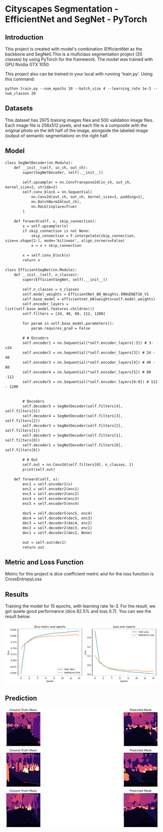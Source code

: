 # Cityscapes Segmentation - EfficientNet and SegNet - PyTorch

## Introduction
This project is created with model's combination (EfficientNet as the backbone and SegNet).This is a multiclass segmentation project (20 classes) by using PyTorch for the framework. The model was trained with GPU Nvidia GTX 1050.

This project also can be trained in your local with running 'train.py'. Using this command:

```
python train.py --num_epochs 10 --batch_size 4 --learning_rate 1e-3 --num_classes 20
```

## Datasets
This dataset has 2975 training images files and 500 validation image files. Each image file is 256x512 pixels, and each file is a composite with the original photo on the left half of the image, alongside the labeled image (output of semantic segmentation) on the right half.

## Model
```
class SegNetDecoder(nn.Module):
    def __init__(self, in_ch, out_ch):
        super(SegNetDecoder, self).__init__()

        self.upsampler = nn.ConvTranspose2d(in_ch, out_ch, kernel_size=2, stride=2)
        self.conv_block = nn.Sequential(
            nn.Conv2d(out_ch, out_ch, kernel_size=3, padding=1),
            nn.BatchNorm2d(out_ch),
            nn.ReLU(inplace=True)
        )

    def forward(self, x, skip_connection):
        x = self.upsampler(x)
        if skip_connection is not None:
            skip_connection = F.interpolate(skip_connection, size=x.shape[2:], mode='bilinear', align_corners=False)
            x = x + skip_connection
        
        x = self.conv_block(x)
        return x
        
class EfficientSegNet(nn.Module):
    def __init__(self, n_classes):
        super(EfficientSegNet, self).__init__()
        
        self.n_classes = n_classes
        self.model_weights = EfficientNet_B0_Weights.IMAGENET1K_V1
        self.base_model = efficientnet_b0(weights=self.model_weights)
        self.encoder_layers = list(self.base_model.features.children())
        self.filters = [24, 40, 80, 112, 1280]

        for param in self.base_model.parameters():
            param.requires_grad = False

        # # Encoders
        self.encoder1 = nn.Sequential(*self.encoder_layers[:3]) # 3->24
        self.encoder2 = nn.Sequential(*self.encoder_layers[3]) # 24 - 40
        self.encoder3 = nn.Sequential(*self.encoder_layers[4]) # 40 - 80
        self.encoder4 = nn.Sequential(*self.encoder_layers[5]) # 80 -112
        self.encoder5 = nn.Sequential(*self.encoder_layers[6:9]) # 112 - 1280

        
        # Decoders
        self.decoder5 = SegNetDecoder(self.filters[4], self.filters[3])
        self.decoder4 = SegNetDecoder(self.filters[3], self.filters[2])
        self.decoder3 = SegNetDecoder(self.filters[2], self.filters[1])
        self.decoder2 = SegNetDecoder(self.filters[1], self.filters[0])
        self.decoder1 = SegNetDecoder(self.filters[0], self.filters[0])

        # # Out
        self.out = nn.Conv2d(self.filters[0], n_classes, 1)
        print(self.out)

    def forward(self, x):
        enc1 = self.encoder1(x)
        enc2 = self.encoder2(enc1)
        enc3 = self.encoder3(enc2)
        enc4 = self.encoder4(enc3)
        enc5 = self.encoder5(enc4)

        dec5 = self.decoder5(enc5, enc4)
        dec4 = self.decoder4(dec5, enc3)
        dec3 = self.decoder3(dec4, enc2)
        dec2 = self.decoder2(dec3, enc1)
        dec1 = self.decoder1(dec2, None)

        out = self.out(dec1)
        return out
```

## Metric and Loss Function

Metric for this project is dice coefficient metric and for the loss function is CrossEntropyLoss

## Results
Training the model for 15 epochs, with learning rate 1e-3. For the result, we got quiete good performance (dice 82.5% and loss 0.7). You can see the result below.

![img_1.png](images/eff_segnet_result_plotting.jpg)

## Prediction 
![img_2.png](images/prediction_result.png)
